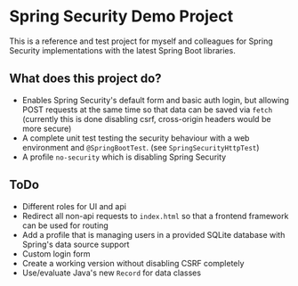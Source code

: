 # Spring Security Demo Project

This is a reference and test project for myself and colleagues for Spring Security implementations with the latest Spring Boot libraries.

## What does this project do?

* Enables Spring Security's default form and basic auth login, but allowing POST requests at the same time so that data can be saved via `fetch` (currently this is done disabling csrf, cross-origin headers would be more secure)
* A complete unit test testing the security behaviour with a web environment and `@SpringBootTest`. (see `SpringSecurityHttpTest`)
* A profile `no-security` which is disabling Spring Security

## ToDo

* Different roles for UI and api
* Redirect all non-api requests to `index.html` so that a frontend framework can be used for routing
* Add a profile that is managing users in a provided SQLite database with Spring's data source support
* Custom login form
* Create a working version without disabling CSRF completely
* Use/evaluate Java's new `Record` for data classes

